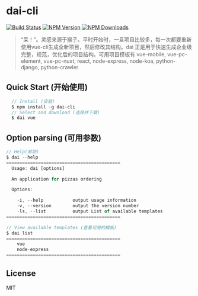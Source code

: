# dai-cli

[![Build Status](https://api.travis-ci.org/tj/commander.js.svg?branch=master)](http://travis-ci.org/tj/commander.js)
[![NPM Version](http://img.shields.io/npm/v/commander.svg?style=flat)](https://www.npmjs.com/package/dai-cli)
[![NPM Downloads](https://img.shields.io/npm/dm/commander.svg?style=flat)](https://npmcharts.com/compare/dai-cli?minimal=true)
> “呆！”。灵感来源于猴子。平时开始时，一旦项目比较多，每一次都要重新使用vue-cli生成全新项目，然后修改其结构。dai 正是用于快速生成企业级完整，规范，优化后的项目结构。可用项目模板有 vue-mobile, vue-pc-element, vue-pc-nuxt, react, node-express, node-koa, python-django, python-crawler

## Quick Start (开始使用)

```js
  // Install (安装)
  $ npm install -g dai-cli
  // Select and download (选择并下载)
  $ dai vue
```

## Option parsing (可用参数)

```js
// Help(帮助)
$ dai --help
===========================================
  Usage: dai [options]

  An application for pizzas ordering

  Options:

    -i, --help           output usage information
    -v, --version        output the version number
    -ls, --list          output List of available templates
===========================================

// View available templates (查看可用的模板)
$ dai list
===========================================
    vue
    node-express
===========================================
```

## License

MIT
